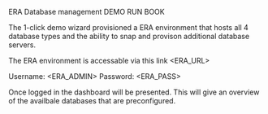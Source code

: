 ERA Database management DEMO RUN BOOK

The 1-click demo wizard provisioned a ERA environment that hosts all 4 database types and the ability to snap and provison additional database servers. 

The ERA environment is accessable via this link <ERA_URL>

Username: <ERA_ADMIN>
Password: <ERA_PASS>

Once logged in the dashboard will be presented. This will give an overview of the availbale databases that are preconfigured.
